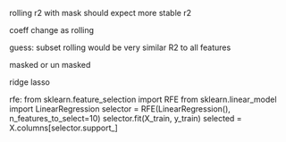 rolling r2 with mask 
should expect more stable r2

coeff change as rolling 

guess: subset rolling would be 
very similar R2 to all features

masked or un masked 

ridge lasso 

rfe: from sklearn.feature_selection import RFE
from sklearn.linear_model import LinearRegression
selector = RFE(LinearRegression(), n_features_to_select=10)
selector.fit(X_train, y_train)
selected = X.columns[selector.support_]

